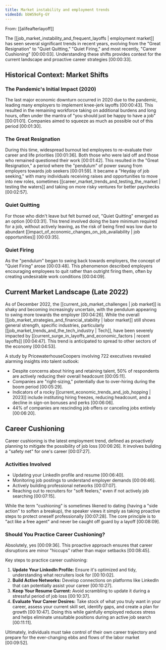 ```yaml
---
title: Market instability and employment trends
videoId: bbWS9oFg-GY
---
```


From: [[alifeafterlayoff]] <br/> 

The [[job_market_instability_and_frequent_layoffs | employment market]] has seen several significant trends in recent years, evolving from the "Great Resignation" to "Quiet Quitting," "Quiet Firing," and most recently, "Career Cushioning" <a class="yt-timestamp" data-t="00:00:03">[00:00:03]</a>. Understanding these shifts provides context for the current landscape and proactive career strategies <a class="yt-timestamp" data-t="00:00:33">[00:00:33]</a>.

## Historical Context: Market Shifts

### The Pandemic's Initial Impact (2020)
The last major economic downturn occurred in 2020 due to the pandemic, leading many employers to implement knee-jerk layoffs <a class="yt-timestamp" data-t="00:00:43">[00:00:43]</a>. This resulted in the remaining workforce taking on additional burdens and long hours, often under the mantra of "you should just be happy to have a job" <a class="yt-timestamp" data-t="00:01:01">[00:01:01]</a>. Companies aimed to squeeze as much as possible out of this period <a class="yt-timestamp" data-t="00:01:30">[00:01:30]</a>.

### The Great Resignation
During this time, widespread burnout led employees to re-evaluate their career and life priorities <a class="yt-timestamp" data-t="00:01:36">[00:01:36]</a>. Both those who were laid off and those who remained questioned their work <a class="yt-timestamp" data-t="00:01:42">[00:01:42]</a>. This resulted in the "Great Resignation," a period where the "pendulum" of power swung from employers towards job seekers <a class="yt-timestamp" data-t="00:01:59">[00:01:59]</a>. It became a "Heyday of job seeking," with many individuals receiving raises and opportunities to move into new roles, sometimes [[career_market_trends_and_testing_the_market | testing the waters]] and taking on more risky ventures for better paychecks <a class="yt-timestamp" data-t="00:02:57">[00:02:57]</a>.

### Quiet Quitting
For those who didn't leave but felt burned out, "Quiet Quitting" emerged as an option <a class="yt-timestamp" data-t="00:03:31">[00:03:31]</a>. This trend involved doing the bare minimum required for a job, without actively leaving, as the risk of being fired was low due to abundant [[impact_of_economic_changes_on_job_availability | job opportunities]] <a class="yt-timestamp" data-t="00:03:35">[00:03:35]</a>.

### Quiet Firing
As the "pendulum" began to swing back towards employers, the concept of "Quiet Firing" arose <a class="yt-timestamp" data-t="00:03:48">[00:03:48]</a>. This phenomenon described employers encouraging employees to quit rather than outright firing them, often by creating undesirable work conditions <a class="yt-timestamp" data-t="00:04:09">[00:04:09]</a>.

## Current Market Landscape (Late 2022)

As of December 2022, the [[current_job_market_challenges | job market]] is shaky and becoming increasingly uncertain, with the pendulum appearing to swing more towards the employer <a class="yt-timestamp" data-t="00:04:26">[00:04:26]</a>. While the overall [[job_market_strategies_and_financial_stability | labor market]] still shows general strength, specific industries, particularly [[job_market_trends_and_the_tech_industry | Tech]], have been severely impacted by [[current_surge_in_layoffs_and_economic_factors | recent layoffs]] <a class="yt-timestamp" data-t="00:04:47">[00:04:47]</a>. This trend is anticipated to spread to other sectors of the economy <a class="yt-timestamp" data-t="00:04:53">[00:04:53]</a>.

A study by PricewaterhouseCoopers involving 722 executives revealed alarming insights into talent outlook:
*   Despite concerns about hiring and retaining talent, 50% of respondents are actively reducing their overall headcount <a class="yt-timestamp" data-t="00:05:11">[00:05:11]</a>.
*   Companies are "right-sizing," potentially due to over-hiring during the boom period <a class="yt-timestamp" data-t="00:05:29">[00:05:29]</a>.
*   Indicators of a rocky [[current_economic_trends_and_job_hopping | 2023]] include instituting hiring freezes, reducing headcount, and a decline in sign-on bonuses and perks <a class="yt-timestamp" data-t="00:06:06">[00:06:06]</a>.
*   44% of companies are rescinding job offers or canceling jobs entirely <a class="yt-timestamp" data-t="00:06:20">[00:06:20]</a>.

## Career Cushioning

Career cushioning is the latest employment trend, defined as proactively planning to mitigate the possibility of job loss <a class="yt-timestamp" data-t="00:06:26">[00:06:26]</a>. It involves building a "safety net" for one's career <a class="yt-timestamp" data-t="00:07:27">[00:07:27]</a>.

### Activities Involved
*   Updating your LinkedIn profile and resume <a class="yt-timestamp" data-t="00:06:40">[00:06:40]</a>.
*   Monitoring job postings to understand employer demands <a class="yt-timestamp" data-t="00:06:46">[00:06:46]</a>.
*   Actively building professional networks <a class="yt-timestamp" data-t="00:07:07">[00:07:07]</a>.
*   Reaching out to recruiters for "soft feelers," even if not actively job searching <a class="yt-timestamp" data-t="00:07:15">[00:07:15]</a>.

While the term "cushioning" is sometimes likened to dating (having a "side action" to soften a breakup), the speaker views it simply as taking proactive steps to protect oneself professionally <a class="yt-timestamp" data-t="00:07:28">[00:07:28]</a>. The core principle is to "act like a free agent" and never be caught off guard by a layoff <a class="yt-timestamp" data-t="00:08:09">[00:08:09]</a>.

### Should You Practice Career Cushioning?
Absolutely, yes <a class="yt-timestamp" data-t="00:09:36">[00:09:36]</a>. This proactive approach ensures that career disruptions are minor "hiccups" rather than major setbacks <a class="yt-timestamp" data-t="00:08:45">[00:08:45]</a>.

Key steps to practice career cushioning:
1.  **Update Your LinkedIn Profile:** Ensure it's optimized and tidy, understanding what recruiters look for <a class="yt-timestamp" data-t="00:10:02">[00:10:02]</a>.
2.  **Build Active Networks:** Develop connections on platforms like LinkedIn that can potentially assist your career <a class="yt-timestamp" data-t="00:10:27">[00:10:27]</a>.
3.  **Keep Your Resume Current:** Avoid scrambling to update it during a stressful period of job loss <a class="yt-timestamp" data-t="00:10:37">[00:10:37]</a>.
4.  **Evaluate Your Career Desires:** Take stock of what you truly want in your career, assess your current skill set, identify gaps, and create a plan for growth <a class="yt-timestamp" data-t="00:10:47">[00:10:47]</a>. Doing this while gainfully employed reduces stress and helps eliminate unsuitable positions during an active job search <a class="yt-timestamp" data-t="00:11:11">[00:11:11]</a>.

Ultimately, individuals must take control of their own career trajectory and prepare for the ever-changing ebbs and flows of the labor market <a class="yt-timestamp" data-t="00:09:52">[00:09:52]</a>.